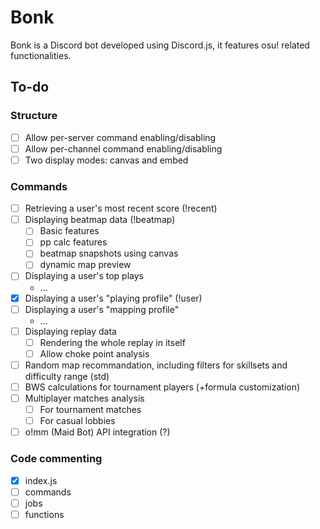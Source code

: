 # Bonk

Bonk is a Discord bot developed using Discord.js, it features osu! related functionalities.

## To-do

### Structure

- [ ] Allow per-server command enabling/disabling
- [ ] Allow per-channel command enabling/disabling
- [ ] Two display modes: canvas and embed

### Commands

- [ ] Retrieving a user's most recent score (!recent)
- [ ] Displaying beatmap data (!beatmap)
  - [ ] Basic features 
  - [ ] pp calc features
  - [ ] beatmap snapshots using canvas
  - [ ] dynamic map preview
- [ ] Displaying a user's top plays
  - ...
- [x] Displaying a user's "playing profile" (!user)
- [ ] Displaying a user's "mapping profile"
  - ...
- [ ] Displaying replay data
  - [ ] Rendering the whole replay in itself 
  - [ ] Allow choke point analysis
- [ ] Random map recommandation, including filters for skillsets and difficulty range (std)
- [ ] BWS calculations for tournament players (+formula customization)
- [ ] Multiplayer matches analysis
  - [ ] For tournament matches
  - [ ] For casual lobbies
- [ ] o!mm (Maid Bot) API integration (?) 

### Code commenting

- [x] index.js
- [ ] commands
- [ ] jobs
- [ ] functions
